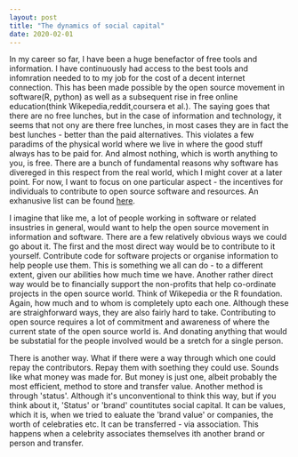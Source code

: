 ```yaml
---
layout: post
title: "The dynamics of social capital"
date: 2020-02-01
---
```


In my career so far, I have been a huge benefactor of free tools and information. I have continuously had access to the best tools and infomration needed to to my job for the cost of a decent internet connection. This has been made possible by the open source movement in software(R, python) as well as a subsequent rise in free online education(think Wikepedia,reddit,coursera et al.). The saying goes that there are no free lunches, but in the case of information and technology, it seems that not ony are there free lunches, in most cases they are in fact the best lunches - better than the paid alternatives.
This violates a few paradims of the physical world where we live in where the good stuff always has to be paid for. And almost nothing, which is worth anything to you, is free. There are a bunch of fundamental reasons why software has divereged in this respect from the real world, which I might cover at a later point. For now, I want to focus on one particular aspect - the incentives for individuals to contribute to open source software and resources. An exhanusive list can be found [here](http://www.linfo.org/open_source_development_incentives.html). 

I imagine that like me, a lot of people working in software or related insustries in general, would want to help the open source movement in information and software. There are a few relatively obvious ways we could go about it. The first and the most direct way would be to contribute to it yourself. Contribute code for software projects or organise information to help people use them. This is something we all can do - to a different extent, given our abilities how much time we have. Another rather direct way would be to financially support the non-profits that help co-ordinate projects in the open source world. Think of Wikepedia or the R foundation. Again, how much and to whom is completely upto each one. Although these are straighforward ways, they are also fairly hard to take. Contributing to open source requires a lot of commitment and awareness of where the current state of the open source world is. And donating anything that would be substatial for the people involved would be a sretch for a single person.

There is another way. What if there were a way through which one could repay the contributors. Repay them with soething they could use. Sounds like what money was made for. But money is just one, albeit probably the most efficient, method to store and transfer value. Another method is through 'status'. Although it's unconventional to think this way, but if you think about it, 'Status' or 'brand' countitutes social capital. It can be values, which it is, when we tried to ealuate the 'brand value' or companies, the worth of celebraties etc. It can be transferred - via association. This happens when a celebrity associates themselves ith another brand or person and transfer.






